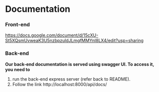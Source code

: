 # Documentation
### Front-end

https://docs.google.com/document/d/15cXU-St5XQsmUvweaK3U5nzbpzuldJLmgfMMYnl8LX4/edit?usp=sharing

### Back-end

  **Our back-end documentation is served using swagger UI. To access it, you need to**
  1. run the back-end express server (refer back to README).
  2. Follow the link http://localhost:8000/api/docs/
